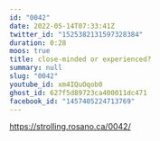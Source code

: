 ```yaml
---
id: "0042"
date: 2022-05-14T07:33:41Z
twitter_id: "1525382131597328384"
duration: 0:28
moos: true
title: close-minded or experienced?
summary: null
slug: "0042"
youtube_id: xm4IQuOqob0
ghost_id: 627f5d89723ca400011dc471
facebook_id: "1457405224713769"
---
```

https://strolling.rosano.ca/0042/
